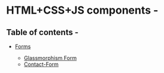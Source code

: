 # HTML+CSS+JS components -

## Table of contents -

-   [Forms](Forms)

     - [Glassmorphism Form](Forms/Glassmorphism-Form)
     - [Contact-Form](Forms/Contact-Form)
  
